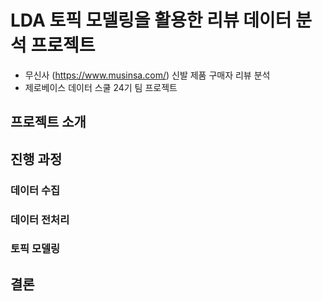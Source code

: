 # LDA 토픽 모델링을 활용한 리뷰 데이터 분석 프로젝트
- 무신사 (https://www.musinsa.com/) 신발 제품 구매자 리뷰 분석
- 제로베이스 데이터 스쿨 24기 팀 프로젝트

## 프로젝트 소개

## 진행 과정

### 데이터 수집

### 데이터 전처리

### 토픽 모델링

## 결론
